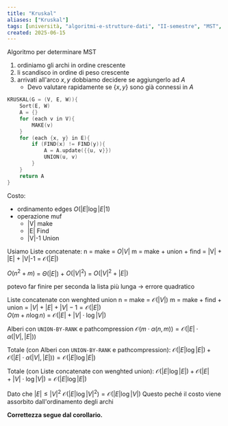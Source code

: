 ```yaml
---
title: "Kruskal"
aliases: ["Kruskal"]
tags: [università, "algoritmi-e-strutture-dati", "II-semestre", "MST", "kruskal"]
created: 2025-06-15
---
```


Algoritmo per determinare MST

1. ordiniamo gli archi in ordine crescente
2. li scandisco in ordine di peso crescente
3. arrivati all'arco ${x, y}$ dobbiamo decidere se aggiungerlo ad $A$
	-  Devo valutare rapidamente se $\{x, y\}$ sono già connessi in $A$


```c
KRUSKAL(G = (V, E, W)){
	Sort(E, W)
	A = {}
	for (each v in V){
		MAKE(v)
	}
	for (each {x, y} in E){
		if (FIND(x) != FIND(y)){
			A = A.update({{u, v}})
			UNION(u, v)
		}
	}
	return A
}
```


Costo:

- ordinamento edges $O(|E| \log{|E|}1)$
- operazione muf
	- |V| make
	- |E| Find
	- |V|-1 Union

Usiamo Liste concatenate:
n = make = $O|V|$
m = make + union + find = |V| + |E| + |V|-1 = $\mathcal O(|E|)$

$O(n^2 + m)$ = $\Theta(|E|)$ + $O({|V|}^2)$ = $O(|V|^2 + |E|)$

potevo far finire per seconda la lista più lunga -> errore quadratico

Liste concatenate con wenghted union
n = make = $\mathcal{O}(|V|)$
m = make + find + union = $|V|+|E| +|V| - 1 = \mathcal{O}(|E|)$  
$O(m + n\log{n})$ = $\mathcal{O}(|E| + |V|\cdot \log{|V|})$

Alberi con `UNION-BY-RANK` e pathcompression
$\mathcal{O}(m \cdot \alpha(n, m)) = \mathcal{O}(|E| \cdot \alpha(|V|, |E|))$

Totale (con Alberi con `UNION-BY-RANK` e pathcompression):
$\mathcal{O}(|E| \log{|E|}) + \mathcal{O}(|E| \cdot \alpha(|V|, |E|)) = \mathcal{O}(|E| \log{|E|})$

Totale (con Liste concatenate con wenghted union):
$\mathcal{O}(|E| \log{|E|}) + \mathcal{O}(|E| + |V|\cdot \log{|V|}) = \mathcal{O}(|E| \log{|E|})$

Dato che $|E| \leq {|V|}^2$
$\mathcal{O}(|E| \log{|V|^2}) = \mathcal{O}(|E|\log{|V|})$ 
Questo peché il costo viene assorbito dall'ordinamento degli archi

**Correttezza segue dal corollario.**
